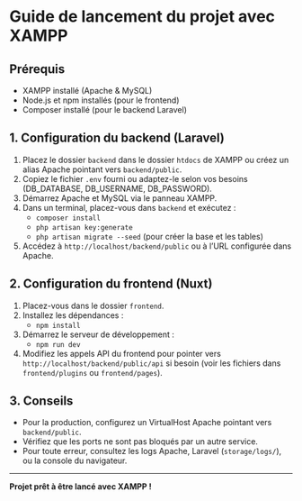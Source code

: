 # Guide de lancement du projet avec XAMPP

## Prérequis
- XAMPP installé (Apache & MySQL)
- Node.js et npm installés (pour le frontend)
- Composer installé (pour le backend Laravel)

## 1. Configuration du backend (Laravel)

1. Placez le dossier `backend` dans le dossier `htdocs` de XAMPP ou créez un alias Apache pointant vers `backend/public`.
2. Copiez le fichier `.env` fourni ou adaptez-le selon vos besoins (DB_DATABASE, DB_USERNAME, DB_PASSWORD).
3. Démarrez Apache et MySQL via le panneau XAMPP.
4. Dans un terminal, placez-vous dans `backend` et exécutez :
   - `composer install`
   - `php artisan key:generate`
   - `php artisan migrate --seed` (pour créer la base et les tables)
5. Accédez à `http://localhost/backend/public` ou à l’URL configurée dans Apache.

## 2. Configuration du frontend (Nuxt)

1. Placez-vous dans le dossier `frontend`.
2. Installez les dépendances :
   - `npm install`
3. Démarrez le serveur de développement :
   - `npm run dev`
4. Modifiez les appels API du frontend pour pointer vers `http://localhost/backend/public/api` si besoin (voir les fichiers dans `frontend/plugins` ou `frontend/pages`).

## 3. Conseils
- Pour la production, configurez un VirtualHost Apache pointant vers `backend/public`.
- Vérifiez que les ports ne sont pas bloqués par un autre service.
- Pour toute erreur, consultez les logs Apache, Laravel (`storage/logs/`), ou la console du navigateur.

---

**Projet prêt à être lancé avec XAMPP !**
